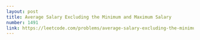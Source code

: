 ```yaml
---
layout: post
title: Average Salary Excluding the Minimum and Maximum Salary
number: 1491
link: https://leetcode.com/problems/average-salary-excluding-the-minimum-and-maximum-salary
---
```

